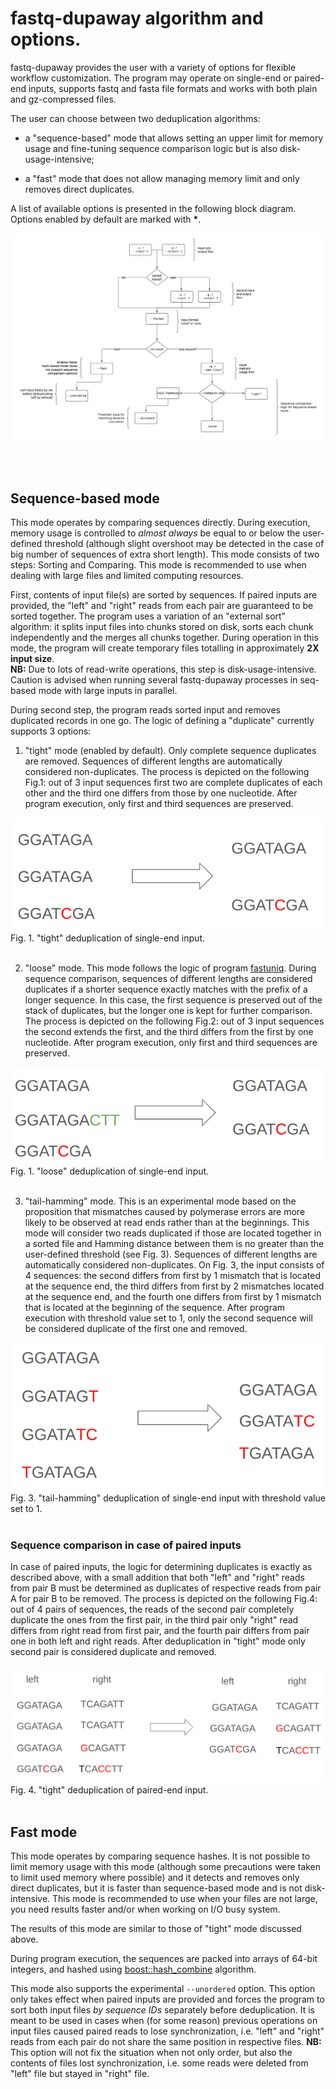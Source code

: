 # fastq-dupaway algorithm and options.

fastq-dupaway provides the user with a variety of options for flexible workflow customization. The program may operate on single-end or paired-end inputs, supports fastq and fasta file formats and works with both plain and gz-compressed files.

The user can choose between two deduplication algorithms:

* a "sequence-based" mode that allows setting an upper limit for memory usage and fine-tuning sequence comparison logic but is also disk-usage-intensive;

* a "fast" mode that does not allow managing memory limit and only removes direct duplicates.

A list of available options is presented in the following block diagram. Options enabled by default are marked with <b>*</b>.


<img src="imgs/fqdpw_opts_scheme.png" alt="fastq-dupaway options" width=1000>

<br><br>

## Sequence-based mode

This mode operates by comparing sequences directly. During execution, memory usage is controlled to <i>almost always</i> be equal to or below the user-defined threshold (although slight overshoot may be detected in the case of big number of sequences of extra short length). This mode consists of two steps: Sorting and Comparing. This mode is recommended to use when dealing with large files and limited computing resources.

First, contents of input file(s) are sorted by sequences. If paired inputs are provided, the "left" and "right" reads from each pair are guaranteed to be sorted together. The program uses a variation of an "external sort" algorithm: it splits input files into chunks stored on disk, sorts each chunk independently and the merges all chunks together. During operation in this mode, the program will create temporary files totalling in approximately <b>2X input size</b>.
<br><b>NB:</b> Due to lots of read-write operations, this step is disk-usage-intensive. Caution is advised when running several fastq-dupaway processes in seq-based mode with large inputs in parallel.


During second step, the program reads sorted input and removes duplicated records in one go. The logic of defining a "duplicate" currently supports 3 options:

1. "tight" mode (enabled by default). Only complete sequence duplicates are removed. Sequences of different lengths are automatically considered non-duplicates. The process is depicted on the following Fig.1: out of 3 input sequences first two are complete duplicates of each other and the third one differs from those by one nucleotide. After program execution, only first and third sequences are preserved.

<img src=imgs/1.single_tight.png>
<br>Fig. 1. "tight" deduplication of single-end input.<br><br>

2. "loose" mode. This mode follows the logic of program [fastuniq](https://sourceforge.net/projects/fastuniq/). During sequence comparison, sequences of different lengths are considered duplicates if a shorter sequence exactly matches with the prefix of a longer sequence. In this case, the first sequence is preserved out of the stack of duplicates, but the longer one is kept for further comparison. The process is depicted on the following Fig.2: out of 3 input sequences the second extends the first, and the third differs from the first by one nucleotide. After program execution, only first and third sequences are preserved.

<img src=imgs/2.single_loose.png>
<br>Fig. 1. "loose" deduplication of single-end input.<br><br>

3. "tail-hamming" mode. This is an experimental mode based on the proposition that mismatches caused by polymerase errors are more likely to be observed at read ends rather than at the beginnings. This mode will consider two reads duplicated if those are located together in a sorted file and Hamming distance between them is no greater than the user-defined threshold (see Fig. 3). Sequences of different lengths are automatically considered non-duplicates. On Fig. 3, the input consists of 4 sequences: the second differs from first by 1 mismatch that is located at the sequence end, the third differs from first by 2 mismatches located at the sequence end, and the fourth one differs from first by 1 mismatch that is located at the beginning of the sequence. After program execution with threshold value set to 1, only the second sequence will be considered duplicate of the first one and removed.

<img src=imgs/3.single_hamming.png>
<br>Fig. 3. "tail-hamming" deduplication of single-end input with threshold value set to 1.<br><br>

### Sequence comparison in case of paired inputs

In case of paired inputs, the logic for determining duplicates is exactly as described above, with a small addition that both "left" and "right" reads from pair B must be determined as duplicates of respective reads from pair A for pair B to be removed. The process is depicted on the following Fig.4: out of 4 pairs of sequences, the reads of the second pair completely duplicate the ones from the first pair, in the third pair only "right" read differs from right read from first pair, and the fourth pair differs from pair one in both left and right reads. After deduplication in "tight" mode only second pair is considered duplicate and removed.

<img src=imgs/4.paired_tight.png>
<br>Fig. 4. "tight" deduplication of paired-end input.<br><br>

## Fast mode

This mode operates by comparing sequence hashes. It is not possible to limit memory usage with this mode (although some precautions were taken to limit used memory where possible) and it detects and removes only direct duplicates, but it is faster than sequence-based mode and is not disk-intensive. This mode is recommended to use when your files are not large, you need results faster and/or when working on I/O busy system.

The results of this mode are similar to those of "tight" mode discussed above.

During program execution, the sequences are packed into arrays of 64-bit integers, and hashed using [boost::hash_combine](https://www.boost.org/doc/libs/1_43_0/doc/html/hash/reference.html#boost.hash_combine) algorithm.

This mode also supports the experimental `--unordered` option. This option only takes effect when paired inputs are provided and forces the program to sort both input files <i>by sequence IDs</i> separately before deduplication. It is meant to be used in cases when (for some reason) previous operations on input files caused paired reads to lose synchronization, i.e. "left" and "right" reads from each pair do not share the same position in respective files. <b>NB:</b> This option will not fix the situation when not only order, but also the contents of files lost synchronization, i.e. some reads were deleted from "left" file but stayed in "right" file.

